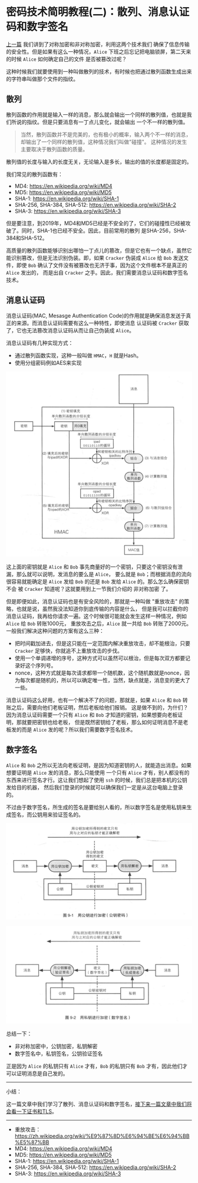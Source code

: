 # 密码技术简明教程(二)：散列、消息认证码和数字签名

[上一篇](https://jiajunhuang.com/articles/2019_05_12-crypto.md.html) 我们讲到了对称加密和非对称加密，利用这两个技术我们
确保了信息传输的安全性。但是如果有这么一种情况，`Alice` 下班之后忘记把电脑锁屏，第二天来的时候 `Alice` 如何确定自己的文件
是否被篡改过呢？

这种时候我们就要使用到一种叫做散列的技术，有时候也把通过散列函数生成出来的字符串叫做那个文件的指纹。

## 散列

散列函数的作用就是输入一样的消息，那么就会输出一个同样的散列值，也就是我们所说的指纹。但是只要消息有一丁点儿变化，就会输出
一个不一样的散列值。

> 当然，散列函数并不是完美的，也有极小的概率，输入两个不一样的消息，却输出了一个同样的散列值，这种情况我们叫做"碰撞"。
> 这种情况的发生主要取决于散列函数的质量。

散列值的长度与输入的长度无关，无论输入是多长，输出的值的长度都是固定的。

我们常见的散列函数有：

- MD4: https://en.wikipedia.org/wiki/MD4
- MD5: https://en.wikipedia.org/wiki/MD5
- SHA-1: https://en.wikipedia.org/wiki/SHA-1
- SHA-256, SHA-384, SHA-512: https://en.wikipedia.org/wiki/SHA-2
- SHA-3: https://en.wikipedia.org/wiki/SHA-3

但是要注意，到2019年，MD4和MD5已经是不安全的了，它们的碰撞性已经被攻破了。同时，SHA-1也已经不安全。因此，目前常用的散列
是SHA-256，SHA-384和SHA-512。

高质量的散列函数能够识别出哪怕一丁点儿的篡改，但是它也有一个缺点，虽然它能识别篡改，但是无法识别伪装。即，如果 `Cracker`
伪装成 `Alice` 给 `Bob` 发送文件，即使 `Bob` 确认了文件没有被篡改也无济于事，因为这个文件根本不是真正的 `Alice` 发出的，
而是出自 `Cracker` 之手。因此，我们需要消息认证码和数字签名技术。

## 消息认证码

消息认证码(MAC, Mesasge Authentication Code)的作用就是确保消息发送于真正的来源。而消息认证码需要有这么一种特性，即使消息
认证码被 `Cracker` 获取了，它也无法篡改消息认证码从而让自己伪装成 `Alice`。

消息认证码有几种实现方式：

- 通过散列函数实现，这种一般叫做 `HMAC`，`H` 就是Hash。
- 使用分组密码例如AES来实现

![HMAC](./img/hmac.png)

这上面的密钥就是 `Alice` 和 `Bob` 事先商量好的一个密钥，只要这个密钥没有泄漏，那么就可以说明，发消息的要么是 `Alice`，
要么就是 `Bob`；而根据消息的流向很容易就能确定是 `Alice` 发给 `Bob` 的还是 `Bob` 发给 `Alice` 的。那么怎么确保密钥不会
被 `Cracker` 知道呢？这就要用到上一节我们介绍的 非对称加密 了。

但是即便如此，消息认证码也是有安全风险的，那就是一种叫做 "重放攻击" 的策略，也就是说，虽然我没法知道你到底传输的内容是什么，
但是我可以拦截你的消息认证码，我再给你请求一遍。这个时候很可能就会发生这样一种情况，例如 `Alice` 给 `Bob` 转账1000元，
重放攻击之后，`Alice` 就一共给 `Bob` 转账了2000元。一般我们解决这种问题的方案有这么三种：

- 把时间戳加进去，但是这只能在一定范围内解决重放攻击，却不能根治，只要 `Cracker` 足够快，你就追不上重放攻击的步伐。
- 使用一个单调递增的序号，这种方式可以虽然可以根治，但是每次双方都要记录好这个序列号。
- nonce，这种方式就是每次请求都带一个随机数，这个随机数就是nonce，因为每次都是随机的，所以可以确定唯一性，当然，缺点就是，消息变的更大了一些。

消息认证码这么好用，也有一个解决不了的问题，那就是，如果 `Alice` 和 `Bob` 转账之后，需要向他们老板证明，然后老板给他们报销。
这是做不到的，为什们？因为消息认证码需要一个只有 `Alice` 和 `Bob` 才知道的密钥，如果想要向老板证明，那就要把密钥也给老板，
但是既然密钥给了老板，那么如何证明消息不是老板发的而是 `Alice` 发的呢？所以我们需要数字签名技术。

## 数字签名

`Alice` 和 `Bob` 之所以无法向老板证明，是因为知道密钥的人，就能造出消息。如果想要证明是 `Alice` 发的消息，那么只能使用
一个只有 `Alice` 才有，别人都没有的东西来进行签名才行。这让我们想起了使用 `ssh` 的时候，我们总是把本机的公钥发给目的机器，
然后我们登录的时候就可以确保我们一定是从这台电脑上登录的。

不过由于数字签名，所生成的签名是要给别人看的，所以数字签名是使用私钥来生成签名，而公钥用来验证签名的。

![pubkey](./img/pubkey_encrypt.png)

![seckey](./img/seckey_sign.png)

总结一下：

- 非对称加密中，公钥加密，私钥解密
- 数字签名中，私钥签名，公钥验证签名

正是因为 `Alice` 的私钥只有 `Alice` 才有，`Bob` 的私钥只有 `Bob` 才有，因此他们才可以证明消息是自己发的。

---

小结：

这一篇文章中我们学习了散列、消息认证码和数字签名，[接下来一篇文章中我们将会看一下证书和TLS](https://jiajunhuang.com/articles/2019_05_15-crypto_part3.md.html)。

---

- 重放攻击：https://zh.wikipedia.org/wiki/%E9%87%8D%E6%94%BE%E6%94%BB%E5%87%BB
- MD4: https://en.wikipedia.org/wiki/MD4
- MD5: https://en.wikipedia.org/wiki/MD5
- SHA-1: https://en.wikipedia.org/wiki/SHA-1
- SHA-256, SHA-384, SHA-512: https://en.wikipedia.org/wiki/SHA-2
- SHA-3: https://en.wikipedia.org/wiki/SHA-3
